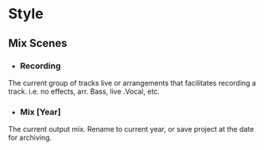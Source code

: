 # Style

## Mix Scenes

- ### Recording

The current group of tracks live or arrangements that facilitates recording a track. i.e. no effects, arr. Bass, live .Vocal, etc.

- ### Mix [Year]

The current output mix. Rename to current year, or save project at the date for archiving.
